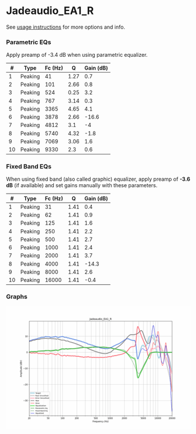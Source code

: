 # Jadeaudio_EA1_R
See [usage instructions](https://github.com/jaakkopasanen/AutoEq#usage) for more options and info.

### Parametric EQs
Apply preamp of -3.4 dB when using parametric equalizer.

|   # | Type    |   Fc (Hz) |    Q |   Gain (dB) |
|-----|---------|-----------|------|-------------|
|   1 | Peaking |        41 | 1.27 |         0.7 |
|   2 | Peaking |       101 | 2.66 |         0.8 |
|   3 | Peaking |       524 | 0.25 |         3.2 |
|   4 | Peaking |       767 | 3.14 |         0.3 |
|   5 | Peaking |      3365 | 4.65 |         4.1 |
|   6 | Peaking |      3878 | 2.66 |       -16.6 |
|   7 | Peaking |      4812 | 3.1  |        -4   |
|   8 | Peaking |      5740 | 4.32 |        -1.8 |
|   9 | Peaking |      7069 | 3.06 |         1.6 |
|  10 | Peaking |      9330 | 2.3  |         0.6 |

### Fixed Band EQs
When using fixed band (also called graphic) equalizer, apply preamp of **-3.6 dB** (if available) and set gains manually with these parameters.

|   # | Type    |   Fc (Hz) |    Q |   Gain (dB) |
|-----|---------|-----------|------|-------------|
|   1 | Peaking |        31 | 1.41 |         0.4 |
|   2 | Peaking |        62 | 1.41 |         0.9 |
|   3 | Peaking |       125 | 1.41 |         1.6 |
|   4 | Peaking |       250 | 1.41 |         2.2 |
|   5 | Peaking |       500 | 1.41 |         2.7 |
|   6 | Peaking |      1000 | 1.41 |         2.4 |
|   7 | Peaking |      2000 | 1.41 |         3.7 |
|   8 | Peaking |      4000 | 1.41 |       -14.3 |
|   9 | Peaking |      8000 | 1.41 |         2.6 |
|  10 | Peaking |     16000 | 1.41 |        -0.4 |

### Graphs
![](./Jadeaudio_EA1_R.png)
